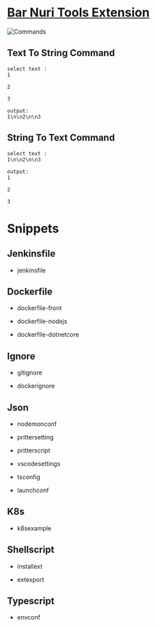 # [Bar Nuri Tools Extension](https://marketplace.visualstudio.com/items?itemName=Bar.bar-nuri-tools)

![Commands](https://i.imgur.com/WUxKInW.png 'Commands')

## Text To String Command

```
select text :
1

2

3

output:
1\n\n2\n\n3
```

## String To Text Command

```
select text :
1\n\n2\n\n3

output:
1

2

3
```

# Snippets

## Jenkinsfile

-   jenkinsfile

## Dockerfile

-   dockerfile-front

-   dockerfile-nodejs

-   dockerfile-dotnetcore

## Ignore

-   gitignore

-   dockerignore

## Json

-   nodemonconf

-   prittersetting

-   pritterscript

-   vscodesettings

-   tsconfig

-   launchconf

## K8s

-   k8sexample

## Shellscript

-   installext

-   extexport

## Typescript

-   envconf
